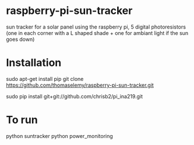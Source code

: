 # raspberry-pi-sun-tracker
sun tracker for a solar panel using the raspberry pi, 5 digital photoresistors (one in each corner with a L shaped shade + one for ambiant light if the sun goes down)


# Installation 
sudo apt-get install pip
  git clone https://github.com/thomaselemy/raspberry-pi-sun-tracker.git
  
  sudo pip install git+git://github.com/chrisb2/pi_ina219.git
# To run
python suntracker
  python power_monitoring
